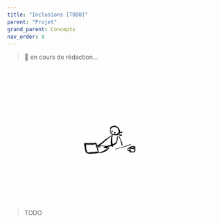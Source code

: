 ```yaml
---
title: "Inclusions [TODO]"
parent: "Projet"
grand_parent: Concepts
nav_order: 8
---
```


> 🚧 en cours de rédaction...

![SynApps](../../assets/under-progress.gif)


> TODO
